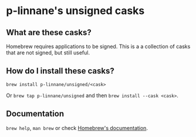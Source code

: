 # p-linnane's unsigned casks

## What are these casks?

Homebrew requires applications to be signed. This is a a collection of casks that are not signed, but still useful.

## How do I install these casks?

`brew install p-linnane/unsigned/<cask>`

Or `brew tap p-linnane/unsigned` and then `brew install --cask <cask>`.

## Documentation

`brew help`, `man brew` or check [Homebrew's documentation](https://docs.brew.sh).
